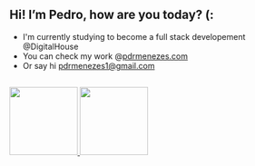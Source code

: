 ## Hi! I’m Pedro, how are you today? (:
- I'm currently studying to become a full stack developement @DigitalHouse
- You can check my work @<a href="https://www.pdrmenezes.com">pdrmenezes.com</a>
- Or say hi pdrmenezes1@gmail.com

##

<div>
  <a href="https://github.com/pdrmenezes">
  <img height="120em" src="https://github-readme-stats.vercel.app/api?username=pdrmenezes&show_icons=true&theme=nord&include_all_commits=true&count_private=true"/>
  <img height="120em" src="https://github-readme-stats.vercel.app/api/top-langs/?username=pdrmenezes&layout=compact&langs_count=7&theme=nord"/>
</div>
